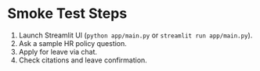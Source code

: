 # Smoke Test Steps

1. Launch Streamlit UI (`python app/main.py` or `streamlit run app/main.py`).
2. Ask a sample HR policy question.
3. Apply for leave via chat.
4. Check citations and leave confirmation.
